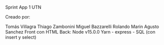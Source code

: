 Sprint App 1 UTN

Creado por:

Tomás Villagra
Thiago Zambonini
Miguel Bazzarelli
Rolando Marin
Agusto Sanchez
Front con HTML Back: Node v15.0.0 Yarn - express - SQL (con insert y select) 
